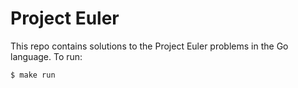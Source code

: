 # Project Euler

This repo contains solutions to the Project Euler problems in the Go language. To run:

```bash
$ make run
```

